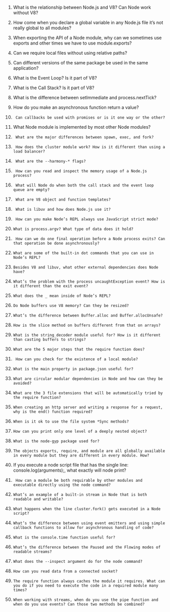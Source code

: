 1.    What is the relationship between Node.js and V8? Can Node work without V8?

2.   How come when you declare a global variable in any Node.js file it’s not really global to all modules?

3.   When exporting the API of a Node module, why can we sometimes use exports and other times we have to use module.exports?

4.   Can we require local files without using relative paths?

5.   Can different versions of the same package be used in the same application?

6.   What is the Event Loop? Is it part of V8?

7.   What is the Call Stack? Is it part of V8?

8.   What is the difference between setImmediate and process.nextTick?

9.   How do you make an asynchronous function return a value?

10.      Can callbacks be used with promises or is it one way or the other?

11. What Node module is implemented by most other Node modules?

12.      What are the major differences between spawn, exec, and fork?

13.      How does the cluster module work? How is it different than using a load balancer?

14.      What are the --harmony-* flags?

15.      How can you read and inspect the memory usage of a Node.js process?

16.      What will Node do when both the call stack and the event loop queue are empty?

17.      What are V8 object and function templates?

18.      What is libuv and how does Node.js use it?

19.      How can you make Node’s REPL always use JavaScript strict mode?

20.     What is process.argv? What type of data does it hold?

21.      How can we do one final operation before a Node process exits? Can that operation be done asynchronously?

22.     What are some of the built-in dot commands that you can use in Node’s REPL?

23.     Besides V8 and libuv, what other external dependencies does Node have?

24.     What’s the problem with the process uncaughtException event? How is it different than the exit event?

25.     What does the _ mean inside of Node’s REPL?

26.     Do Node buffers use V8 memory? Can they be resized?

27.     What’s the difference between Buffer.alloc and Buffer.allocUnsafe?

28.     How is the slice method on buffers different from that on arrays?

29.     What is the string_decoder module useful for? How is it different than casting buffers to strings?

30.     What are the 5 major steps that the require function does?

31.      How can you check for the existence of a local module?

32.     What is the main property in package.json useful for?

33.     What are circular modular dependencies in Node and how can they be avoided?

34.     What are the 3 file extensions that will be automatically tried by the require function?

35.     When creating an http server and writing a response for a request, why is the end() function required?

36.     When is it ok to use the file system *Sync methods?

37.     How can you print only one level of a deeply nested object?

38.     What is the node-gyp package used for?

39.     The objects exports, require, and module are all globally available in every module but they are different in every module. How?

40.    If you execute a node script file that has the single line: console.log(arguments);, what exactly will node print?

41.      How can a module be both requirable by other modules and executable directly using the node command?

42.     What’s an example of a built-in stream in Node that is both readable and writable?

43.     What happens when the line cluster.fork() gets executed in a Node script?

44.     What’s the difference between using event emitters and using simple callback functions to allow for asynchronous handling of code?

45.     What is the console.time function useful for?

46.     What’s the difference between the Paused and the Flowing modes of readable streams?

47.     What does the --inspect argument do for the node command?

48.     How can you read data from a connected socket?

49.     The require function always caches the module it requires. What can you do if you need to execute the code in a required module many times?

50.     When working with streams, when do you use the pipe function and when do you use events? Can those two methods be combined?
